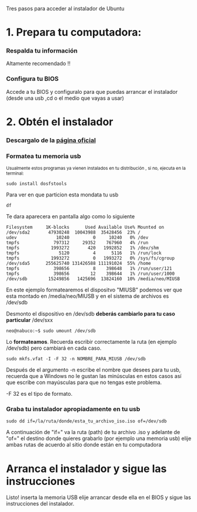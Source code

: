 Tres pasos para acceder al instalador de Ubuntu

# 1. Prepara tu computadora:
### Respalda tu información
Altamente recomendado !!

### Configura tu BIOS 
Accede a tu BIOS y configuralo para que puedas arrancar el instalador (desde una usb ,cd o el medio que vayas a usar)

# 2. Obtén el instalador

### Descargalo de la [página oficial](https://ubuntu.com/)
### Formatea tu memoria usb

<sub> Usualmente estos programas ya vienen instalados en tu distribución , si no, ejecuta en la terminal: </sub>



```
sudo install dosfstools
```

Para ver en que particion esta mondata tu usb

```
df
```
Te dara aparecera en pantalla algo como lo siguiente
```
Filesystem     1K-blocks      Used Available Use% Mounted on
/dev/sda2       47930248  10043988  35428456  23% /
udev               10240         0     10240   0% /dev
tmpfs             797312     29352    767960   4% /run
tmpfs            1993272       420   1992852   1% /dev/shm
tmpfs               5120         4      5116   1% /run/lock
tmpfs            1993272         0   1993272   0% /sys/fs/cgroup
/dev/sda5      255625740 131426588 111191024  55% /home
tmpfs             398656         8    398648   1% /run/user/121
tmpfs             398656        12    398644   1% /run/user/1000
/dev/sdb        15249856   1425696  13824160  10% /media/neo/MIUSB
```
En este ejemplo formatearemos el dispositvo "MIUSB"  podemos ver que esta montado en /media/neo/MIUSB y en el sistema de archivos es /dev/sdb

Desmonto el dispositivo en /dev/sdb **deberás cambiarlo para tu caso particular** /dev/sxx

```
neo@nabuco:~$ sudo umount /dev/sdb
```

Lo **formateamos**. Recuerda escribir correctamente la ruta (en ejemplo /dev/sdb) pero cambiará en cada caso.

```
sudo mkfs.vfat -I -F 32 -n NOMBRE_PARA_MIUSB /dev/sdb
```

Después de el argumento -n escribe el nombre que desees para tu usb, recuerda que a Windows no le gustan las minúsculas en estos casos así que escribe con mayúsculas para que no tengas este problema.

-F 32 es el tipo de formato.
  
### Graba tu instalador apropiadamente en tu usb  


``` sudo dd if=/la/ruta/donde/esta_tu_archivo_iso.iso of=/dev/sdb ```

A continuación de "if=" va la ruta (path) de tu archivo .iso y adelante de "of=" el destino donde quieres grabarlo (por ejemplo una memoria usb)
elije ambas rutas de acuerdo al sitio donde están en tu computadora

# Arranca el instalador y sigue las instrucciones

Listo! inserta la memoria USB elije arrancar desde ella en el BIOS y sigue las instrucciones del instalador.
